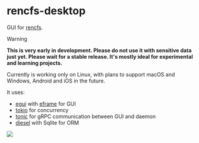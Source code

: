 # rencfs-desktop

GUI for [rencfs](https://github.com/radumarias/rencfs).

> [!WARNING]
> **This is very early in development. Please do not use it with sensitive data just yet. Please wait for a
stable release.
> It's mostly ideal for experimental and learning projects.**

Currently is working only on Linux, with plans to support macOS and Windows, Android and iOS in the future.

It uses:
- [egui](https://crates.io/crates/egui) with [eframe](https://crates.io/crates/eframe) for GUI
- [tokio](https://crates.io/crates/tokio) for concurrency
- [tonic](https://crates.io/crates/tonic) for gRPC communication between GUI and daemon
- [diesel](https://crates.io/crates/diesel) with Sqlite for ORM

![](https://github.com/radumarias/rencfs_desktop/blob/main/demo.gif)
